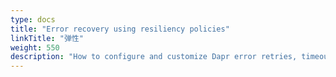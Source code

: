 ```yaml
---
type: docs
title: "Error recovery using resiliency policies"
linkTitle: "弹性"
weight: 550
description: "How to configure and customize Dapr error retries, timeouts and circuit breakers"
---
```


